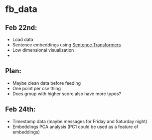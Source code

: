 # fb_data

## Feb 22nd:
* Load data
* Sentence embeddings using [Sentence Transformers](https://github.com/UKPLab/sentence-transformers)
* Low dimensional visualization
* 

## Plan:
* Maybe clean data before feeding
* One point per csv thing
* Does group with higher score also have more typos?

## Feb 24th:
* Timestamp data (maybe messages for Friday and Saturday night)
* Embeddings PCA analysis (PC1 could be used as a feature of embeddings)
